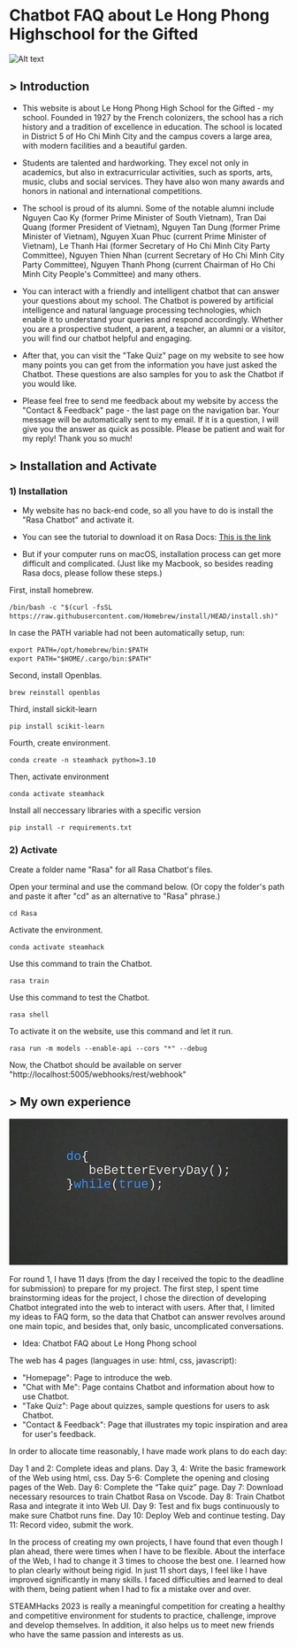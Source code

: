 # Chatbot FAQ about Le Hong Phong Highschool for the Gifted

![Alt text](images/img.png)

## **> Introduction** 

- This website is about Le Hong Phong High School for the Gifted - my school. Founded in 1927 by the French colonizers, the school has a rich history and a tradition of excellence in education. The school is located in District 5 of Ho Chi Minh City and the campus covers a large area, with modern facilities and a beautiful garden.

- Students are talented and hardworking. They excel not only in academics, but also in extracurricular activities, such as sports, arts, music, clubs and social services. They have also won many awards and honors in national and international competitions.

- The school is proud of its alumni. Some of the notable alumni include Nguyen Cao Ky (former Prime Minister of South Vietnam), Tran Dai Quang (former President of Vietnam), Nguyen Tan Dung (former Prime Minister of Vietnam), Nguyen Xuan Phuc (current Prime Minister of Vietnam), Le Thanh Hai (former Secretary of Ho Chi Minh City Party Committee), Nguyen Thien Nhan (current Secretary of Ho Chi Minh City Party Committee), Nguyen Thanh Phong (current Chairman of Ho Chi Minh City People's Committee) and many others.

- You can interact with a friendly and intelligent chatbot that can answer your questions about my school. The Chatbot is powered by artificial intelligence and natural language processing technologies, which enable it to understand your queries and respond accordingly. Whether you are a prospective student, a parent, a teacher, an alumni or a visitor, you will find our chatbot helpful and engaging.

- After that, you can visit the "Take Quiz" page on my website to see how many points you can get from the information you have just asked the Chatbot. These questions are also samples for you to ask the Chatbot if you would like.

- Please feel free to send me feedback about my website by access the "Contact & Feedback" page - the last page on the navigation bar. Your message will be automatically sent to my email. If it is a question, I will give you the answer as quick as possible. Please be patient and wait for my reply! Thank you so much!


## **> Installation and Activate**

### 1) Installation
- My website has no back-end code, so all you have to do is install the "Rasa Chatbot" and activate it.

- You can see the tutorial to download it on Rasa Docs: [This is the link](https://rasa.com/docs/rasa/installation/installing-rasa-open-source)

- But if your computer runs on macOS, installation process can get more difficult and complicated.
(Just like my Macbook, so besides reading Rasa docs, please follow these steps.)

First, install homebrew.
```
/bin/bash -c "$(curl -fsSL https://raw.githubusercontent.com/Homebrew/install/HEAD/install.sh)"
```
In case the PATH variable had not been automatically setup, run:
```
export PATH=/opt/homebrew/bin:$PATH
export PATH="$HOME/.cargo/bin:$PATH"
```
Second, install Openblas.
```
brew reinstall openblas
```
Third, install sickit-learn
```
pip install scikit-learn
```
Fourth, create environment.
```
conda create -n steamhack python=3.10
```
Then, activate environment
```
conda activate steamhack
```
Install all neccessary libraries with a specific version
```
pip install -r requirements.txt
```

### 2) Activate

Create a folder name "Rasa" for all Rasa Chatbot's files.

Open your terminal and use the command below. (Or copy the folder's path and paste it after "cd" as an alternative to "Rasa" phrase.)
```
cd Rasa
```
Activate the environment.
```
conda activate steamhack
```
Use this command to train the Chatbot.
```
rasa train
```
Use this command to test the Chatbot.
```
rasa shell
```
To activate it on the website, use this command and let it run.
```
rasa run -m models --enable-api --cors "*" --debug
```
Now, the Chatbot should be available on server "http://localhost:5005/webhooks/rest/webhook"

## **> My own experience** 

![Alt text](images/img1.png)

For round 1, I have 11 days (from the day I received the topic to the deadline for submission) to prepare for my project. The first step, I spent time brainstorming ideas for the project, I chose the direction of developing Chatbot integrated into the web to interact with users. After that, I limited my ideas to FAQ form, so the data that Chatbot can answer revolves around one main topic, and besides that, only basic, uncomplicated conversations.

- Idea: Chatbot FAQ about Le Hong Phong school

The web has 4 pages (languages in use: html, css, javascript):

- "Homepage": Page to introduce the web.
- "Chat with Me": Page contains Chatbot and information about how to use Chatbot.
- "Take Quiz": Page about quizzes, sample questions for users to ask Chatbot.
- "Contact & Feedback": Page that illustrates my topic inspiration and area for user's feedback.

In order to allocate time reasonably, I have made work plans to do each day:

Day 1 and 2: Complete ideas and plans.
Day 3, 4: Write the basic framework of the Web using html, css.
Day 5-6: Complete the opening and closing pages of the Web.
Day 6: Complete the “Take quiz” page.
Day 7: Download necessary resources to train Chatbot Rasa on Vscode.
Day 8: Train Chatbot Rasa and integrate it into Web UI.
Day 9: Test and fix bugs continuously to make sure Chatbot runs fine.
Day 10: Deploy Web and continue testing.
Day 11: Record video, submit the work.

In the process of creating my own projects, I have found that even though I plan ahead, there were times when I have to be flexible. About the interface of the Web, I had to change it 3 times to choose the best one. I learned how to plan clearly without being rigid. In just 11 short days, I feel like I have improved significantly in many skills. I faced difficulties and learned to deal with them, being patient when I had to fix a mistake over and over.

STEAMHacks 2023 is really a meaningful competition for creating a healthy and competitive environment for students to practice, challenge, improve and develop themselves. In addition, it also helps us to meet new friends who have the same passion and interests as us.